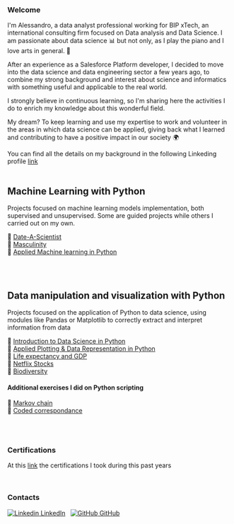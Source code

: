 ### Welcome

I'm Alessandro, a data analyst professional working for BIP xTech, an international consulting firm focused on Data analysis and Data Science. I am passionate about data science 📊 but not only, as I play the piano and I love arts in general. 🎼

After an experience as a Salesforce Platform developer, I decided to move into the data science and data engineering sector a few years ago, to combine my strong background and interest about science and informatics with something useful and applicable to the real world.

I strongly believe in continuous learning, so I'm sharing here the activities I do to enrich my knowledge about this wonderful field.

My dream? To keep learning and use my expertise to work and volunteer in the areas in which data science can be applied, giving back what I learned and contributing to have a positive impact in our society :earth_africa:  

You can find all the details on my background in the following Linkeding profile [link](https://www.linkedin.com/in/alessandro-g-5143679a/)
<br/>
<br/>

## Machine Learning with Python

Projects focused on machine learning models implementation, both supervised and unsupervised. Some are guided projects while others I carried out on my own.

:blue_book: [Date-A-Scientist](https://github.com/AleGuarnieri/aleguarnieri.github.io/tree/master/Date-a-Scientist)  
:orange_book: [Masculinity](https://github.com/AleGuarnieri/aleguarnieri.github.io/tree/master/Masculinity)  
:green_book: [Applied Machine learning in Python](https://github.com/AleGuarnieri/aleguarnieri.github.io/tree/master/Applied%20Machine%20learning%20in%20Python)  

<br/>
<br/>

## Data manipulation and visualization with Python

Projects focused on the application of Python to data science, using modules like Pandas or Matplotlib to correctly extract and interpret information from data

:ledger: [Introduction to Data Science in Python](https://github.com/AleGuarnieri/aleguarnieri.github.io/tree/master/Introduction%20to%20Data%20Science%20in%20Python)  
:orange_book: [Applied Plotting & Data Representation in Python](https://github.com/AleGuarnieri/aleguarnieri.github.io/tree/master/Applied%20Plotting%2C%20Charting%20%26%20Data%20Representation%20in%20Python)  
:green_book: [Life expectancy and GDP](https://github.com/AleGuarnieri/aleguarnieri.github.io/tree/master/Life%20expectancy%20and%20GDP)  
:ledger: [Netflix Stocks](https://github.com/AleGuarnieri/aleguarnieri.github.io/tree/master/Netflix%20Stocks)  
:blue_book: [Biodiversity](https://github.com/AleGuarnieri/aleguarnieri.github.io/tree/master/Biodiversity)  

#### Additional exercises I did on Python scripting
:page_facing_up: [Markov chain](https://github.com/AleGuarnieri/aleguarnieri.github.io/tree/master/Python_Capstone_Project)  
:page_facing_up: [Coded correspondance](https://github.com/AleGuarnieri/aleguarnieri.github.io/tree/master/Coded%20correspondence)  

<br/>
<br/>

### Certifications
At this [link](https://github.com/AleGuarnieri/aleguarnieri.github.io/tree/master/Certifications) the certifications I took during this past years

<br/>

### Contacts  
  
[![Linkedin](https://i.stack.imgur.com/gVE0j.png) LinkedIn](https://www.linkedin.com/in/alessandro-g-5143679a/)
&nbsp;
[![GitHub](https://i.stack.imgur.com/tskMh.png) GitHub](https://github.com/AleGuarnieri/aleguarnieri.github.io)
